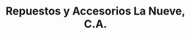 ---
title: "Repuestos y Accesorios La Nueve, C.A."
url: /calabozo/repuestos-y-accesorios-la-nueve-c-a/
shop: piezas de automóviles
---